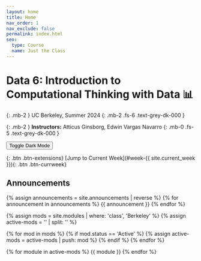 ```yaml
---
layout: home
title: Home
nav_order: 1
nav_exclude: false
permalink: index.html
seo:
  type: Course
  name: Just the Class
---
```


# Data 6: Introduction to Computational Thinking with Data &#x1f4ca;

{: .mb-2 }
UC Berkeley, Summer 2024
{: .mb-2 .fs-6 .text-grey-dk-000 }

{: .mb-2 }
**Instructors:** Atticus Ginsborg, Edwin Vargas Navarro
{: .mb-0 .fs-5 .text-grey-dk-000 }

<button class="js-toggle-dark-mode dm-btn btn">Toggle Dark Mode</button>

{: .btn .btn-extensions}
[Jump to Current Week](#week-{{ site.current_week }}){: .btn .btn-currweek}

<!--{% assign instructors = site.staffers | where: 'role', 'Instructor' %}
<div class="role">
  {% for staffer in instructors %}
  {{ staffer }}
  {% endfor %}
</div>-->

## Announcements

{% assign announcements = site.announcements | reverse %}
{% for announcement in announcements %}
{{ announcement }}
{% endfor %}


{% assign mods = site.modules | where: 'class', 'Berkeley' %}
{% assign active-mods = '' | split: '' %}

{% for mod in mods %}
  {% if mod.status == 'Active' %}
    {% assign active-mods = active-mods | push: mod %}
  {% endif %}
{% endfor %}

{% for module in active-mods %}
  {{ module }}
{% endfor %}

<script src="assets/darkmode.js"></script>
<script>
  const toggleDarkMode = document.querySelector('.js-toggle-dark-mode');

  jtd.addEvent(toggleDarkMode, 'click', function(){
    if (jtd.getTheme() === 'custom_dark') {
      jtd.setTheme('light');
      localStorage.setItem("darkMode", 0);
      toggleDarkMode.innerHTML = "Toggle Dark Mode";
      toggleDarkMode.classList.add('dm-btn');
        toggleDarkMode.classList.remove('dm-dark-btn');
    } else {
      jtd.setTheme('custom_dark');
      localStorage.setItem("darkMode", 1);
      toggleDarkMode.innerHTML = "Return to the Light";
      toggleDarkMode.classList.add('dm-dark-btn');
      toggleDarkMode.classList.remove('dm-btn');
    }
  });

    window.addEventListener("DOMContentLoaded", (event) => {
      onLoad();
  });
</script>